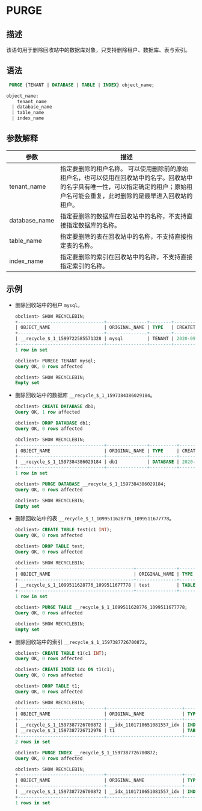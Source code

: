 # PURGE

## 描述

该语句用于删除回收站中的数据库对象，只支持删除租户、数据库、表与索引。

## 语法

```sql
 PURGE {TENANT | DATABASE | TABLE | INDEX} object_name;

object_name:
    tenant_name
  | database_name
  | table_name
  | index_name
```

## 参数解释

|    **参数**     |                                                   **描述**                                                    |
|---------------|-------------------------------------------------------------------------------------------------------------|
| tenant_name   | 指定要删除的租户名称。 可以使用删除前的原始租户名，也可以使用在回收站中的名字。回收站中的名字具有唯一性，可以指定确定的租户；原始租户名可能会重复，此时删除的是最早进入回收站的租户。 |
| database_name | 指定要删除的数据库在回收站中的名称，不支持直接指定数据库的名称。                                                                            |
| table_name    | 指定要删除的表在回收站中的名称，不支持直接指定表的名称。                                                                                |
| index_name    | 指定要删除的索引在回收站中的名称，不支持直接指定索引的名称。                                                                              |

## 示例

* 删除回收站中的租户 `mysql`。

  ```sql
  obclient> SHOW RECYCLEBIN;
  +--------------------------------+---------------+--------+----------------------------+
  | OBJECT_NAME                    | ORIGINAL_NAME | TYPE   | CREATETIME                 |
  +--------------------------------+---------------+--------+----------------------------+
  | __recycle_$_1_1599722585571328 | mysql         | TENANT | 2020-09-10 15:36:54.712101 |
  +--------------------------------+---------------+--------+----------------------------+
  1 row in set
  
  obclient> PUREGE TENANT mysql;
  Query OK, 0 rows affected
  
  obclient> SHOW RECYCLEBIN;
  Empty set
  ```

* 删除回收站中的数据库 `__recycle_$_1_1597384386029184`。

  ```sql
  obclient> CREATE DATABASE db1;
  Query OK, 1 row affected
  
  obclient> DROP DATABASE db1;
  Query OK, 0 rows affected
  
  obclient> SHOW RECYCLEBIN;
  +--------------------------------+---------------+----------+----------------------------+
  | OBJECT_NAME                    | ORIGINAL_NAME | TYPE     | CREATETIME                 |
  +--------------------------------+---------------+----------+----------------------------+
  | __recycle_$_1_1597384386029184 | db1           | DATABASE | 2020-08-14 13:53:06.029367 |
  +--------------------------------+---------------+----------+----------------------------+
  1 row in set
  
  obclient> PURGE DATABASE __recycle_$_1_1597384386029184;
  Query OK, 0 rows affected
  
  obclient> SHOW RECYCLEBIN;
  Empty set
  ```

* 删除回收站中的表 `__recycle_$_1_1099511628776_1099511677778`。

  ```sql
  obclient> CREATE TABLE test(c1 INT);
  Query OK, 0 rows affected
  
  obclient> DROP TABLE test;
  Query OK, 0 rows affected
  
  obclient> SHOW RECYCLEBIN;
  +-------------------------------------------+---------------+-------+----------------------------+
  | OBJECT_NAME                               | ORIGINAL_NAME | TYPE  | CREATETIME                 |
  +-------------------------------------------+---------------+-------+----------------------------+
  | __recycle_$_1_1099511628776_1099511677778 | test          | TABLE | 2017-10-20 17:40:22.304025 |
  +-------------------------------------------+---------------+-------+----------------------------+
  1 row in set
  
  obclient> PURGE TABLE __recycle_$_1_1099511628776_1099511677778;
  Query OK, 0 rows affected
  
  obclient> SHOW RECYCLEBIN;
  Empty set
  ```

* 删除回收站中的索引 `__recycle_$_1_1597387726700872`。

  ```sql
  obclient> CREATE TABLE t1(c1 INT);
  Query OK, 0 rows affected
  
  obclient> CREATE INDEX idx ON t1(c1);
  Query OK, 0 rows affected
  
  obclient> DROP TABLE t1;
  Query OK, 0 rows affected
  
  obclient> SHOW RECYCLEBIN;
  +--------------------------------+----------------------------+-------+----------------------------+
  | OBJECT_NAME                    | ORIGINAL_NAME              | TYPE  | CREATETIME                 |
  +--------------------------------+----------------------------+-------+----------------------------+
  | __recycle_$_1_1597387726700872 | __idx_1101710651081557_idx | INDEX | 2020-08-14 14:48:46.699145 |
  | __recycle_$_1_1597387726712976 | t1                         | TABLE | 2020-08-14 14:48:46.712643 |
  +--------------------------------+----------------------------+-------+----------------------------+
  2 rows in set
  
  obclient> PURGE INDEX __recycle_$_1_1597387726700872;
  Query OK, 0 rows affected
  
  obclient> SHOW RECYCLEBIN;
  +--------------------------------+----------------------------+-------+----------------------------+
  | OBJECT_NAME                    | ORIGINAL_NAME              | TYPE  | CREATETIME                 |
  +--------------------------------+----------------------------+-------+----------------------------+
  | __recycle_$_1_1597387726700872 | __idx_1101710651081557_idx | INDEX | 2020-08-14 14:48:46.699145 |
  +--------------------------------+----------------------------+-------+----------------------------+
  1 rows in set
  ```
